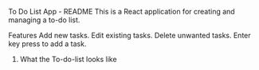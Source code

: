 To Do List App - README
This is a React application for creating and managing a to-do list.

Features
Add new tasks.
Edit existing tasks.
Delete unwanted tasks.
Enter key press to add a task.
1. What the To-do-list looks like
   
